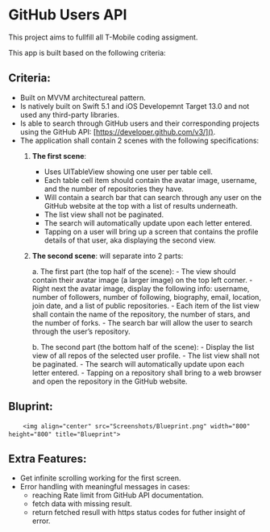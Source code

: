 # GitHub Users API
This project aims to fullfill all T-Mobile coding assigment.

This app is built based on the following criteria:  

## Criteria: 
- Built on MVVM architectureal pattern.
- Is natively built on Swift 5.1 and iOS Developemnt Target 13.0 and not used any third-party libraries.
- Is able to search through GitHub users and their corresponding projects using the GitHub API: [https://developer.github.com/v3/](). 
- The application shall contain 2 scenes with the following specifications: 
	1. **The first scene**: 
		- Uses UITableView showing one user per table cell.
		- Each table cell item should contain the avatar image, username, and the number of repositories they have. 
		- Will contain a search bar that can search through any user on the GitHub website at the top with a list of results underneath.
		- The list view shall not be paginated.
		- The search will automatically update upon each letter entered.
		- Tapping on a user will bring up a screen that contains the profile details of that user, aka displaying the second view.
	
	2. **The second scene**: will separate into 2 parts: 

	
		a. The first part (the top half of the scene): 
			- The view should contain their avatar image (a larger image) on the top left corner.
			- Right next the avatar image, display the following info: username, number of followers, number of following, biography, email, location, join date, and a list of public repositories.
			- Each item of the list view shall contain the name of the repository, the number of stars, and the number of forks.
			- The search bar will allow the user to search through the user’s repository. 

		b. The second part (the bottom half of the scene): 
			- Display the list view of all repos of the selected user profile.
			- The list view shall not be paginated.
			- The search will automatically update upon each letter entered.
			- Tapping on a repository shall bring to a web browser and open the repository in the GitHub website.
## Bluprint:
		<img align="center" src="Screenshots/Blueprint.png" width="800" height="800" title="Blueprint">
## Extra Features:
- Get infinite scrolling working for the first screen.
- Error handling with meaningful messages in cases: 
	- reaching Rate limit from GitHub API documentation.
	- fetch data with missing result.
	- return fetched resull with https status codes for futher insight of error.